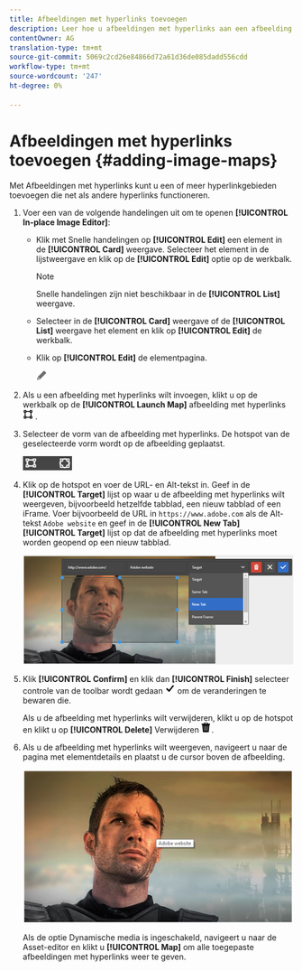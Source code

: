 ```yaml
---
title: Afbeeldingen met hyperlinks toevoegen
description: Leer hoe u afbeeldingen met hyperlinks aan een afbeelding kunt toevoegen.
contentOwner: AG
translation-type: tm+mt
source-git-commit: 5069c2cd26e84866d72a61d36de085dadd556cdd
workflow-type: tm+mt
source-wordcount: '247'
ht-degree: 0%

---
```



# Afbeeldingen met hyperlinks toevoegen {#adding-image-maps}

Met Afbeeldingen met hyperlinks kunt u een of meer hyperlinkgebieden toevoegen die net als andere hyperlinks functioneren.

1. Voer een van de volgende handelingen uit om te openen **[!UICONTROL In-place Image Editor]**:

   * Klik met Snelle handelingen op **[!UICONTROL Edit]** een element in de **[!UICONTROL Card]** weergave. Selecteer het element in de lijstweergave en klik op de **[!UICONTROL Edit]** optie op de werkbalk.

      >[!NOTE]
      >
      >Snelle handelingen zijn niet beschikbaar in de **[!UICONTROL List]** weergave.

   * Selecteer in de **[!UICONTROL Card]** weergave of de **[!UICONTROL List]** weergave het element en klik op **[!UICONTROL Edit]** de werkbalk.
   * Klik op **[!UICONTROL Edit]** de elementpagina.

      ![bewerkoptie](assets/do-not-localize/edit_icon.png)

1. Als u een afbeelding met hyperlinks wilt invoegen, klikt u op de werkbalk op de **[!UICONTROL Launch Map]** afbeelding met hyperlinks ![](assets/do-not-localize/image-map-icon.png) .
1. Selecteer de vorm van de afbeelding met hyperlinks. De hotspot van de geselecteerde vorm wordt op de afbeelding geplaatst.

   ![chlimage_1-422](assets/chlimage_1-422.png)

1. Klik op de hotspot en voer de URL- en Alt-tekst in. Geef in de **[!UICONTROL Target]** lijst op waar u de afbeelding met hyperlinks wilt weergeven, bijvoorbeeld hetzelfde tabblad, een nieuw tabblad of een iFrame. Voer bijvoorbeeld de URL in `https://www.adobe.com` als de Alt-tekst `Adobe website` en geef in de **[!UICONTROL New Tab]** **[!UICONTROL Target]** lijst op dat de afbeelding met hyperlinks moet worden geopend op een nieuw tabblad.

   ![chlimage_1-423](assets/chlimage_1-423.png)

1. Klik **[!UICONTROL Confirm]** en klik dan **[!UICONTROL Finish]** selecteer controle van de toolbar wordt gedaan ![](assets/do-not-localize/check-ok-done-icon.png) om de veranderingen te bewaren die.

   Als u de afbeelding met hyperlinks wilt verwijderen, klikt u op de hotspot en klikt u op **[!UICONTROL Delete]** Verwijderen ![](assets/do-not-localize/delete-solid-line.png).

1. Als u de afbeelding met hyperlinks wilt weergeven, navigeert u naar de pagina met elementdetails en plaatst u de cursor boven de afbeelding.

   ![chlimage_1-426](assets/chlimage_1-426.png)

   Als de optie Dynamische media is ingeschakeld, navigeert u naar de Asset-editor en klikt u **[!UICONTROL Map]** om alle toegepaste afbeeldingen met hyperlinks weer te geven.
